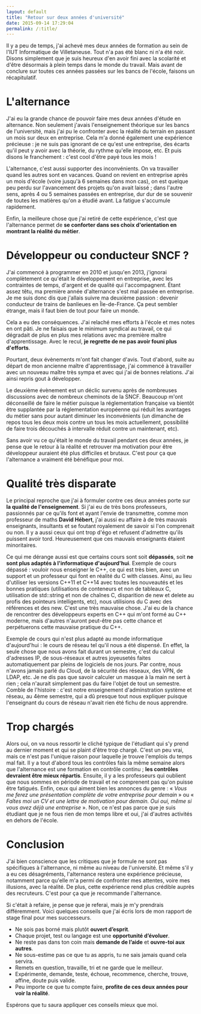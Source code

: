 ```yaml
---
layout: default
title: "Retour sur deux années d'université"
date: 2015-09-14 17:29:04
permalink: /:title/
---
```

Il y a peu de temps, j'ai achevé mes deux années de formation au sein de l'IUT Informatique de Villetaneuse. Tout n'a pas été blanc ni n'a été noir. Disons simplement que je suis heureux d'en avoir fini avec la scolarité et d'être désormais à plein temps dans le monde du travail. Mais avant de conclure sur toutes ces années passées sur les bancs de l'école, faisons un récapitulatif.

<!--excerpt-->

# L'alternance

J'ai eu la grande chance de pouvoir faire mes deux années d'étude en alternance. Non seulement j'avais l'enseignement théorique sur les bancs de l'université, mais j'ai pu le confronter avec la réalité du terrain en passant un mois sur deux en entreprise. Cela m'a donné également une expérience précieuse : je ne suis pas ignorant de ce qu'est une entreprise, des écarts qu'il peut y avoir avec la théorie, du rythme qu'elle impose, etc. Et puis disons le franchement : c'est cool d'être payé tous les mois !

L'alternance, c'est aussi supporter des inconvénients. On va travailler quand les autres sont en vacances. Quand on revient en entreprise après un mois d'école (voire jusqu'à 6 semaines dans mon cas), on est quelque peu perdu sur l'avancement des projets qu'on avait laissé ; dans l'autre sens, après 4 ou 5 semaines passées en entreprise, dur dur de se souvenir de toutes les matières qu'on a étudié avant. La fatigue s'accumule rapidement.

Enfin, la meilleure chose que j'ai retiré de cette expérience, c'est que l'alternance permet de **se conforter dans ses choix d'orientation en montrant la réalité du métier**.

# Développeur ou conducteur SNCF ?

J'ai commencé à programmer en 2010 et jusqu'en 2013, j'ignorai complètement ce qu'était le développement en entreprise, avec les contraintes de temps, d'argent et de qualité qui l'accompagnent. Étant assez têtu, ma première année d'alternance s'est mal passée en entreprise. Je me suis donc dis que j'allais suivre ma deuxième passion : devenir conducteur de trains de banlieues en Île-de-France. Ça peut sembler étrange, mais il faut bien de tout pour faire un monde.

Cela a eu des conséquences. J'ai relaché mes efforts à l'école et mes notes en ont pâti. Je ne faisais que le minimum syndical au travail, ce qui dégradait de plus en plus mes relations avec ma première maître d'apprentissage. Avec le recul, **je regrette de ne pas avoir founi plus d'efforts**.

Pourtant, deux évènements m'ont fait changer d'avis. Tout d'abord, suite au départ de mon ancienne maître d'apprentissage, j'ai commencé à travailler avec un nouveau maître très sympa et avec qui j'ai de bonnes relations. J'ai ainsi repris gout à développer.

Le deuxième évènement est un déclic survenu après de nombreuses discussions avec de nombreux cheminots de la SNCF. Beaucoup m'ont déconseillé de faire le métier puisque la réglementation française va bientôt être supplantée par la réglementation européenne qui réduit les avantages du métier sans pour autant diminuer les inconvénients (un dimanche de repos tous les deux mois contre un tous les mois actuellement, possibilité de faire trois découchés à intervalle réduit contre un maintenant, etc).

Sans avoir vu ce qu'était le monde du travail pendant ces deux années, je pense que le retour à la réalité et retrouver ma motivation pour être développeur auraient été plus difficiles et brutaux. C'est pour ça que l'alternance a vraiment été bénéfique pour moi.

# Qualité très disparate

Le principal reproche que j'ai à formuler contre ces deux années porte sur **la qualité de l'enseignement**. Si j'ai eu de très bons professeurs, passionnés par ce qu'ils font et ayant l'envie de transmettre, comme mon professeur de maths **David Hébert**, j'ai aussi eu affaire à de très mauvais enseignants, insultants et se foutant royalement de savoir si l'on comprenait ou non. Il y a aussi ceux qui ont trop d'égo et refusent d'admettre qu'ils puissent avoir tord. Heureusement que ces mauvais enseignants étaient minoritaires.

Ce qui me dérange aussi est que certains cours sont soit **dépassés**, soit **ne sont plus adaptés à l'informatique d'aujourd'hui**. Exemple de cours dépassé : vouloir nous enseigner le C++, ce qui est très bien, avec un support et un professeur qui font en réalité du C with classes. Ainsi, au lieu d'utiliser les versions C++11 et C++14 avec toutes les nouveautés et les bonnes pratiques (utilisations de conteneurs et non de tableaux C, utilisation de std::string et non de chaînes C, disparition de new et delete au profis des pointeurs intelligents, etc), nous utilisions du C avec des références et des new. C'est une très mauvaise chose. J'ai eu de la chance de rencontrer des développeurs experts en C++ qui m'ont formé au C++ moderne, mais d'autres n'auront peut-être pas cette chance et perpétuerons cette mauvaise pratique du C++.

Exemple de cours qui n'est plus adapté au monde informatique d'aujourd'hui : le cours de réseau tel qu'il nous a été dispensé. En effet, la seule chose que nous avons fait durant un semestre, c'est du calcul d'adresses IP, de sous-réseaux et autres joyeusetés faites automatiquement par pleins de logiciels de nos jours. Par contre, nous n'avons jamais parlé du Cloud, de la sécurité des réseaux, des VPN, de LDAP, etc. Je ne dis pas que savoir calculer un masque à la main ne sert à rien ; cela n'aurait simplement pas du faire l'objet de tout un semestre. Comble de l'histoire : c'est notre enseignement d'adminstration système et réseau, au 4ème semestre, qui a dû presque tout nous expliquer puisque l'enseignant du cours de réseau n'avait rien été fichu de nous apprendre.

# Trop chargés

Alors oui, on va nous ressortir le cliché typique de l'étudiant qui s'y prend au dernier moment et qui se plaint d'être trop chargé. C'est un peu vrai, mais ce n'est pas l'unique raison pour laquelle je trouve l'emplois du temps mal fait. Il y a tout d'abord tous les contrôles fais la même semaine alors que l'alternance est une formation en contrôle continu ; **les contrôles devraient être mieux répartis**. Ensuite, il y a les professeurs qui oublient que nous sommes en période de travail et ne comprenent pas qu'on puisse être fatigués. Enfin, ceux qui aiment bien les annonces du genre : « *Vous me ferez une présentation complète de votre entreprise pour demain* » ou « *Faîtes moi un CV et une lettre de motivation pour demain. Oui oui, même si vous avez déjà une entreprise* ». Non, ce n'est pas parce que je suis étudiant que je ne fous rien de mon temps libre et oui, j'ai d'autres activités en dehors de l'école.

# Conclusion

J'ai bien conscience que les critiques que je formule ne sont pas spécifiques à l'alternance, ni même au niveau de l'université. Et même s'il y a eu ces désagréments, l'alternance restera une expérience précieuse, notamment parce qu'elle m'a permi de confronter mes attentes, voire mes illusions, avec la réalité. De plus, cette expérience rend plus crédible auprès des recruteurs. C'est pour ça que je recommande l'alternance.

Si c'était à refaire, je pense que je referai, mais je m'y prendrais différemment. Voici quelques conseils que j'ai écris lors de mon rapport de stage final pour mes successeurs.

*   Ne sois pas borné mais plutôt **ouvert d’esprit**.
*   Chaque projet, test ou langage est une **opportunité d’évoluer**.
*   Ne reste pas dans ton coin mais **demande de l’aide** et **ouvre-toi aux autres**.
*   Ne sous-estime pas ce que tu as appris, tu ne sais jamais quand cela servira.
*   Remets en question, travaille, tri et ne garde que le meilleur.
*   Expérimente, demande, teste, échoue, recommence, cherche, trouve, affine, doute puis valide.
*   Peu importe ce que tu compte faire, **profite de ces deux années pour voir la réalité**.

Espérons que tu saura appliquer ces conseils mieux que moi.
